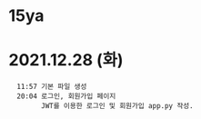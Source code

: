 # 15ya

# 2021.12.28 (화) 
      11:57 기본 파일 생성
      20:04 로그인, 회원가입 페이지
            JWT를 이용한 로그인 및 회원가입 app.py 작성. 

